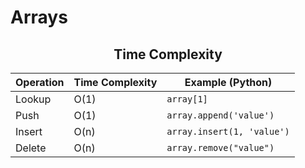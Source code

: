 # Arrays

<h2 align='center'>Time Complexity </h2>

<div align='center'>

| Operation    | Time Complexity | Example (Python)           |
| ------------ | --------------- | -------------------------- |
|Lookup        | O(1)            | `array[1]`                 |
|Push          | O(1)            | `array.append('value')`    |
|Insert        | O(n)            | `array.insert(1, 'value')` |
|Delete        | O(n)            | `array.remove("value")`    |
</div>